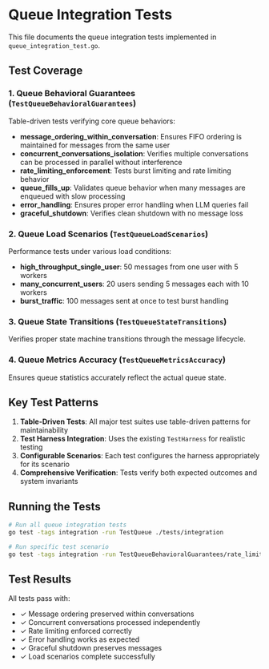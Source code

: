 # Queue Integration Tests

This file documents the queue integration tests implemented in `queue_integration_test.go`.

## Test Coverage

### 1. Queue Behavioral Guarantees (`TestQueueBehavioralGuarantees`)

Table-driven tests verifying core queue behaviors:

- **message_ordering_within_conversation**: Ensures FIFO ordering is maintained for messages from the same user
- **concurrent_conversations_isolation**: Verifies multiple conversations can be processed in parallel without interference
- **rate_limiting_enforcement**: Tests burst limiting and rate limiting behavior
- **queue_fills_up**: Validates queue behavior when many messages are enqueued with slow processing
- **error_handling**: Ensures proper error handling when LLM queries fail
- **graceful_shutdown**: Verifies clean shutdown with no message loss

### 2. Queue Load Scenarios (`TestQueueLoadScenarios`)

Performance tests under various load conditions:

- **high_throughput_single_user**: 50 messages from one user with 5 workers
- **many_concurrent_users**: 20 users sending 5 messages each with 10 workers
- **burst_traffic**: 100 messages sent at once to test burst handling

### 3. Queue State Transitions (`TestQueueStateTransitions`)

Verifies proper state machine transitions through the message lifecycle.

### 4. Queue Metrics Accuracy (`TestQueueMetricsAccuracy`)

Ensures queue statistics accurately reflect the actual queue state.

## Key Test Patterns

1. **Table-Driven Tests**: All major test suites use table-driven patterns for maintainability
2. **Test Harness Integration**: Uses the existing `TestHarness` for realistic testing
3. **Configurable Scenarios**: Each test configures the harness appropriately for its scenario
4. **Comprehensive Verification**: Tests verify both expected outcomes and system invariants

## Running the Tests

```bash
# Run all queue integration tests
go test -tags integration -run TestQueue ./tests/integration

# Run specific test scenario
go test -tags integration -run TestQueueBehavioralGuarantees/rate_limiting_enforcement ./tests/integration
```

## Test Results

All tests pass with:
- ✓ Message ordering preserved within conversations
- ✓ Concurrent conversations processed independently  
- ✓ Rate limiting enforced correctly
- ✓ Error handling works as expected
- ✓ Graceful shutdown preserves messages
- ✓ Load scenarios complete successfully